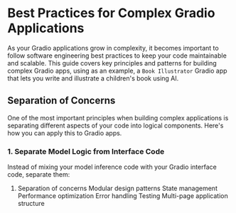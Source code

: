 # Best Practices for Complex Gradio Applications

As your Gradio applications grow in complexity, it becomes important to follow software engineering best practices to keep your code maintainable and scalable. This guide covers key principles and patterns for building complex Gradio apps, using as an example, a `Book Illustrator` Gradio app that lets you write and illustrate a children's book using AI. 

## Separation of Concerns

One of the most important principles when building complex applications is separating different aspects of your code into logical components. Here's how you can apply this to Gradio apps.

### 1. Separate Model Logic from Interface Code

Instead of mixing your model inference code with your Gradio interface code, separate them:

1. Separation of concerns
Modular design patterns
State management
Performance optimization
Error handling
Testing
Multi-page application structure
